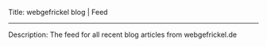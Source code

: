 Title: webgefrickel blog | Feed

----

Description: The feed for all recent blog articles from webgefrickel.de
